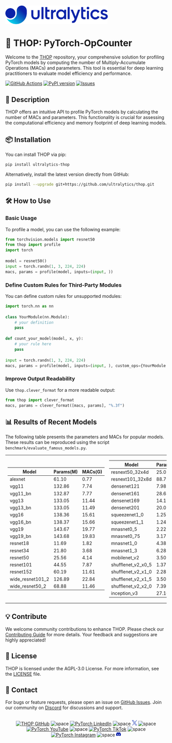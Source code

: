<br>
<img src="https://raw.githubusercontent.com/ultralytics/assets/main/logo/Ultralytics_Logotype_Original.svg" width="320">

# 🚀 THOP: PyTorch-OpCounter

Welcome to the [THOP](https://github.com/ultralytics/thop) repository, your comprehensive solution for profiling PyTorch models by computing the number of Multiply-Accumulate Operations (MACs) and parameters. This tool is essential for deep learning practitioners to evaluate model efficiency and performance.

[![GitHub Actions](https://github.com/ultralytics/thop/actions/workflows/format.yml/badge.svg)](https://github.com/ultralytics/thop/actions/workflows/main.yml) [![PyPI version](https://badge.fury.io/py/ultralytics-.svg)](https://badge.fury.io/py/ultralytics-thop) <a href="https://github.com/ultralytics/thop/issues"><img alt="Issues" src="https://img.shields.io/github/issues/ultralytics/thop?logo=github&logoColor=white&label=Issues&color=blue"></a>

## 📄 Description

THOP offers an intuitive API to profile PyTorch models by calculating the number of MACs and parameters. This functionality is crucial for assessing the computational efficiency and memory footprint of deep learning models.

## 📦 Installation

You can install THOP via pip:

```bash
pip install ultralytics-thop
```

Alternatively, install the latest version directly from GitHub:

```bash
pip install --upgrade git+https://github.com/ultralytics/thop.git
```

## 🛠 How to Use

### Basic Usage

To profile a model, you can use the following example:

```python
from torchvision.models import resnet50
from thop import profile
import torch

model = resnet50()
input = torch.randn(1, 3, 224, 224)
macs, params = profile(model, inputs=(input, ))
```

### Define Custom Rules for Third-Party Modules

You can define custom rules for unsupported modules:

```python
import torch.nn as nn

class YourModule(nn.Module):
    # your definition
    pass

def count_your_model(model, x, y):
    # your rule here
    pass

input = torch.randn(1, 3, 224, 224)
macs, params = profile(model, inputs=(input, ), custom_ops={YourModule: count_your_model})
```

### Improve Output Readability

Use `thop.clever_format` for a more readable output:

```python
from thop import clever_format
macs, params = clever_format([macs, params], "%.3f")
```

## 📊 Results of Recent Models

The following table presents the parameters and MACs for popular models. These results can be reproduced using the script `benchmark/evaluate_famous_models.py`.

<table align="center">
<tr>
<td>

| Model            | Params(M) | MACs(G) |
| ---------------- | --------- | ------- |
| alexnet          | 61.10     | 0.77    |
| vgg11            | 132.86    | 7.74    |
| vgg11_bn         | 132.87    | 7.77    |
| vgg13            | 133.05    | 11.44   |
| vgg13_bn         | 133.05    | 11.49   |
| vgg16            | 138.36    | 15.61   |
| vgg16_bn         | 138.37    | 15.66   |
| vgg19            | 143.67    | 19.77   |
| vgg19_bn         | 143.68    | 19.83   |
| resnet18         | 11.69     | 1.82    |
| resnet34         | 21.80     | 3.68    |
| resnet50         | 25.56     | 4.14    |
| resnet101        | 44.55     | 7.87    |
| resnet152        | 60.19     | 11.61   |
| wide_resnet101_2 | 126.89    | 22.84   |
| wide_resnet50_2  | 68.88     | 11.46   |

</td>
<td>

| Model              | Params(M) | MACs(G) |
| ------------------ | --------- | ------- |
| resnext50_32x4d    | 25.03     | 4.29    |
| resnext101_32x8d   | 88.79     | 16.54   |
| densenet121        | 7.98      | 2.90    |
| densenet161        | 28.68     | 7.85    |
| densenet169        | 14.15     | 3.44    |
| densenet201        | 20.01     | 4.39    |
| squeezenet1_0      | 1.25      | 0.82    |
| squeezenet1_1      | 1.24      | 0.35    |
| mnasnet0_5         | 2.22      | 0.14    |
| mnasnet0_75        | 3.17      | 0.24    |
| mnasnet1_0         | 4.38      | 0.34    |
| mnasnet1_3         | 6.28      | 0.53    |
| mobilenet_v2       | 3.50      | 0.33    |
| shufflenet_v2_x0_5 | 1.37      | 0.05    |
| shufflenet_v2_x1_0 | 2.28      | 0.15    |
| shufflenet_v2_x1_5 | 3.50      | 0.31    |
| shufflenet_v2_x2_0 | 7.39      | 0.60    |
| inception_v3       | 27.16     | 5.75    |

</td>
</tr>
</table>

## 💡 Contribute

We welcome community contributions to enhance THOP. Please check our [Contributing Guide](https://docs.ultralytics.com/help/contributing) for more details. Your feedback and suggestions are highly appreciated!

## 📄 License

THOP is licensed under the AGPL-3.0 License. For more information, see the [LICENSE](https://github.com/ultralytics/thop/blob/master/LICENSE) file.

## 📮 Contact

For bugs or feature requests, please open an issue on [GitHub Issues](https://github.com/ultralytics/thop/issues). Join our community on [Discord](https://ultralytics.com/discord) for discussions and support.

<br>
<div align="center">
  <a href="https://github.com/ultralytics/thop"><img src="https://github.com/ultralytics/assets/raw/main/social/logo-social-github.png" width="3%" alt="THOP GitHub"></a>
  <img src="https://github.com/ultralytics/assets/raw/main/social/logo-transparent.png" width="3%" alt="space">
  <a href="https://www.linkedin.com/company/pytorch/"><img src="https://github.com/ultralytics/assets/raw/main/social/logo-social-linkedin.png" width="3%" alt="PyTorch LinkedIn"></a>
  <img src="https://github.com/ultralytics/assets/raw/main/social/logo-transparent.png" width="3%" alt="space">
  <a href="https://twitter.com/pytorch"><img src="https://github.com/ultralytics/assets/raw/main/social/logo-social-twitter.png" width="3%" alt="PyTorch Twitter"></a>
  <img src="https://github.com/ultralytics/assets/raw/main/social/logo-transparent.png" width="3%" alt="space">
  <a href="https://youtube.com/pytorch?sub_confirmation=1"><img src="https://github.com/ultralytics/assets/raw/main/social/logo-social-youtube.png" width="3%" alt="PyTorch YouTube"></a>
  <img src="https://github.com/ultralytics/assets/raw/main/social/logo-transparent.png" width="3%" alt="space">
  <a href="https://www.tiktok.com/@pytorch"><img src="https://github.com/ultralytics/assets/raw/main/social/logo-social-tiktok.png" width="3%" alt="PyTorch TikTok"></a>
  <img src="https://github.com/ultralytics/assets/raw/main/social/logo-transparent.png" width="3%" alt="space">
  <a href="https://www.instagram.com/pytorch/"><img src="https://github.com/ultralytics/assets/raw/main/social/logo-social-instagram.png" width="3%" alt="PyTorch Instagram"></a>
  <img src="https://github.com/ultralytics/assets/raw/main/social/logo-transparent.png" width="3%" alt="space">
  <a href="https://discord.com/invite/pytorch"><img src="https://github.com/ultralytics/assets/raw/main/social/logo-social-discord.png" width="3%" alt="PyTorch Discord"></a>
</div>
